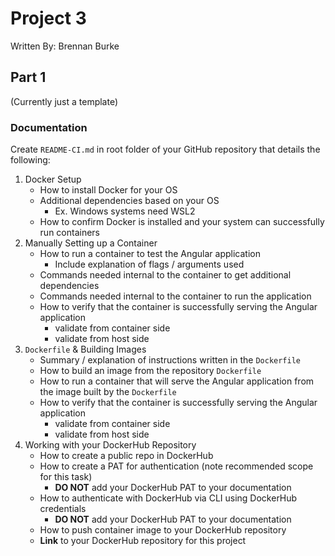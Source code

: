 # Project 3
Written By: Brennan Burke
## Part 1
(Currently just a template)
### Documentation

Create `README-CI.md` in root folder of your GitHub repository that details the following:

1. Docker Setup
    - How to install Docker for your OS
    - Additional dependencies based on your OS
      - Ex. Windows systems need WSL2
    - How to confirm Docker is installed and your system can successfully run containers
2. Manually Setting up a Container
    - How to run a container to test the Angular application
      - Include explanation of flags / arguments used
    - Commands needed internal to the container to get additional dependencies
    - Commands needed internal to the container to run the application
    - How to verify that the container is successfully serving the Angular application
      - validate from container side
      - validate from host side
3. `Dockerfile` & Building Images
    - Summary / explanation of instructions written in the `Dockerfile`
    - How to build an image from the repository `Dockerfile`
    - How to run a container that will serve the Angular application from the image built by the `Dockerfile`
    - How to verify that the container is successfully serving the Angular application
      - validate from container side
      - validate from host side
5. Working with your DockerHub Repository
    - How to create a public repo in DockerHub
    - How to create a PAT for authentication (note recommended scope for this task)
      - **DO NOT** add your DockerHub PAT to your documentation 
    - How to authenticate with DockerHub via CLI using DockerHub credentials
      - **DO NOT** add your DockerHub PAT to your documentation 
    - How to push container image to your DockerHub repository
    - **Link** to your DockerHub repository for this project
